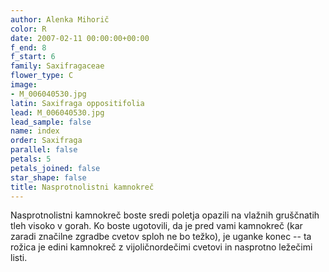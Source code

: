 ```yaml
---
author: Alenka Mihorič
color: R
date: 2007-02-11 00:00:00+00:00
f_end: 8
f_start: 6
family: Saxifragaceae
flower_type: C
image:
- M_006040530.jpg
latin: Saxifraga oppositifolia
lead: M_006040530.jpg
lead_sample: false
name: index
order: Saxifraga
parallel: false
petals: 5
petals_joined: false
star_shape: false
title: Nasprotnolistni kamnokreč
---
```

Nasprotnolistni kamnokreč boste sredi poletja opazili na vlažnih gruščnatih tleh visoko v gorah. Ko boste ugotovili, da je pred vami kamnokreč (kar zaradi značilne zgradbe cvetov sploh ne bo težko), je uganke konec -- ta rožica je edini kamnokreč z vijoličnordečimi cvetovi in nasprotno ležečimi listi.
